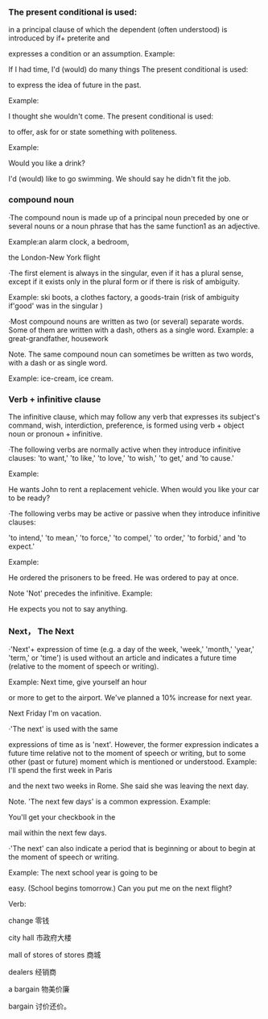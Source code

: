 ### The present conditional is used:

in a principal clause of which the dependent (often understood) is introduced by if+ preterite and

expresses a condition or an assumption. Example:

If I had time, I'd (would) do many things The present conditional is used:

to express the idea of future in the past.

Example:

I thought she wouldn't come. The present conditional is used:

to offer, ask for or state something with politeness.

Example:

Would you like a drink?

I'd (would) like to go swimming. We should say he didn't fit the job.



### compound noun

·The compound noun is made up of a principal noun preceded by one or several nouns or a noun phrase that has the same function1 as an adjective.

Example:an alarm clock, a bedroom,

the London-New York flight

·The first element is always in the singular, even if it has a plural sense, except if it exists only in the plural form or if there is risk of ambiguity.

Example: ski boots, a clothes factory, a goods-train (risk of ambiguity if'good' was in the singular )

·Most compound nouns are written as two (or several) separate words. Some of them are written with a dash, others as a single word. Example: a great-grandfather, housework

Note. The same compound noun can sometimes be written as two words, with a dash or as single word.

Example: ice-cream, ice cream. 



### Verb +  infinitive clause

The infinitive clause, which may follow any verb that expresses its subject's command, wish, interdiction, preference, is formed using verb + object noun or pronoun + infinitive.

·The following verbs are normally active when they introduce infinitive clauses: 'to want,' 'to like,' 'to love,' 'to wish,' 'to get,' and 'to cause.'

Example:

He wants John to rent a replacement vehicle. When would you like your car to be ready?

·The following verbs may be active or passive when they introduce infinitive clauses:

'to intend,' 'to mean,' 'to force,' 'to compel,' 'to order,' 'to forbid,' and 'to expect.'

Example:

He ordered the prisoners to be freed. He was ordered to pay at once.

Note 'Not' precedes the infinitive. Example:

He expects you not to say anything. 



### Next， The Next

·'Next'+ expression of time (e.g. a day of the week, 'week,' 'month,' 'year,' 'term,' or 'time') is used without an article and indicates a future time (relative to the moment of speech or writing).

Example: Next time, give yourself an hour

or more to get to the airport. We've planned a 10% increase for next year.

Next Friday I'm on vacation.

·'The next' is used with the same

expressions of time as is 'next'. However, the former expression indicates a future time relative not to the moment of speech or writing, but to some other (past or future) moment which is mentioned or understood. Example: I'll spend the first week in Paris

and the next two weeks in Rome. She said she was leaving the next day.

Note. 'The next few days' is a common expression. Example:

You'll get your checkbook in the

mail within the next few days.

·'The next' can also indicate a period that is beginning or about to begin at the moment of speech or writing.

Example: The next school year is going to be

easy. (School begins tomorrow.) Can you put me on the next flight?



Verb:

change 零钱

city hall 市政府大楼

mall of stores of stores 商城

dealers 经销商

 a bargain 物美价廉

bargain 讨价还价。